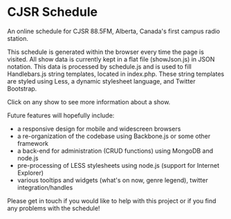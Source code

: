 CJSR Schedule
=============

An online schedule for CJSR 88.5FM, Alberta, Canada's first campus radio station.

This schedule is generated within the browser every time the page is visited.
All show data is currently kept in a flat file (showJson.js) in JSON notation.
This data is processed by schedule.js and is used to fill Handlebars.js string templates, located in index.php.
These string templates are styled using Less, a dynamic stylesheet language, and Twitter Bootstrap.

Click on any show to see more information about a show.

Future features will hopefully include:
  - a responsive design for mobile and widescreen browsers
  - a re-organization of the codebase using Backbone.js or some other framework
  - a back-end for administration (CRUD functions) using MongoDB and node.js
  - pre-processing of LESS stylesheets using node.js (support for Internet Explorer)
  - various tooltips and widgets (what's on now, genre legend), twitter integration/handles

Please get in touch if you would like to help with this project or if you find any problems with the schedule!
